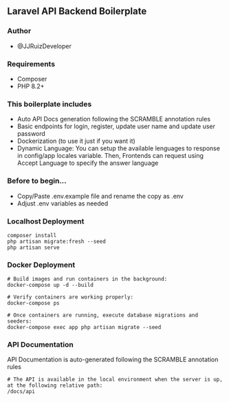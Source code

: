 ## Laravel API Backend Boilerplate


### Author 
- @JJRuizDeveloper

### Requirements
- Composer
- PHP 8.2+

### This boilerplate includes
- Auto API Docs generation following the SCRAMBLE annotation rules
- Basic endpoints for login, register, update user name and update user password
- Dockerization (to use it just if you want it)
- Dynamic Language: You can setup the available lenguages to response in config/app locales variable. Then, Frontends can request using Accept Language to specify the answer language

### Before to begin...
- Copy/Paste .env.example file and rename the copy as .env
- Adjust .env variables as needed

### Localhost Deployment
```
composer install
php artisan migrate:fresh --seed
php artisan serve
```

### Docker Deployment
```
# Build images and run containers in the background:
docker-compose up -d --build

# Verify containers are working properly:
docker-compose ps

# Once containers are running, execute database migrations and seeders:
docker-compose exec app php artisan migrate --seed

```


### API Documentation
API Documentation is auto-generated following the SCRAMBLE annotation rules
```
# The API is available in the local environment when the server is up, at the following relative path:
/docs/api
```
